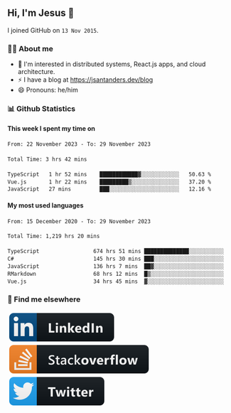 ## Hi, I'm Jesus 👋

I joined GitHub on `13 Nov 2015`.

<!-- Talking about you -->

### 👨‍💻 About me

- 👦 I'm interested in distributed systems, React.js apps, and cloud architecture.
- ⚡️ I have a blog at <https://jsantanders.dev/blog>
- 😄 Pronouns: he/him

### 📊 Github Statistics

#### This week I spent my time on

<!--START_SECTION:weekly-->

```txt
From: 22 November 2023 - To: 29 November 2023

Total Time: 3 hrs 42 mins

TypeScript   1 hr 52 mins    ████████████▓░░░░░░░░░░░░   50.63 %
Vue.js       1 hr 22 mins    █████████▒░░░░░░░░░░░░░░░   37.20 %
JavaScript   27 mins         ███░░░░░░░░░░░░░░░░░░░░░░   12.16 %
```

<!--END_SECTION:weekly-->

#### My most used languages

<!--START_SECTION:alltime-->

```txt
From: 15 December 2020 - To: 29 November 2023

Total Time: 1,219 hrs 20 mins

TypeScript                 674 hrs 51 mins ██████████████░░░░░░░░░░░   55.35 %
C#                         145 hrs 30 mins ███░░░░░░░░░░░░░░░░░░░░░░   11.93 %
JavaScript                 136 hrs 7 mins  ██▓░░░░░░░░░░░░░░░░░░░░░░   11.16 %
RMarkdown                  68 hrs 12 mins  █▒░░░░░░░░░░░░░░░░░░░░░░░   05.59 %
Vue.js                     34 hrs 45 mins  ▓░░░░░░░░░░░░░░░░░░░░░░░░   02.85 %
```

<!--END_SECTION:alltime-->

### 📢 Find me elsewhere

<p>
  <a target="_blank" href="https://linkedin.com/in/jsantanders">
    <img src="https://github.com/jsantanders/jsantanders/blob/master/img/linkedin.svg" alt="LinkedIn" style="vertical-align:top; margin:4px">
  </a>
  
  <a target="_blank" href="https://stackoverflow.com/users/7318331/jesus-santander">
    <img src="https://github.com/jsantanders/jsantanders/blob/master/img/stackoverflow.svg" alt="StackOverflow" style="vertical-align:top; margin:4px">
  </a>
  
  <a target="_blank" href="http://twitter.com/jsantanders">
    <img src="https://github.com/jsantanders/jsantanders/blob/master/img/twitter.svg" alt="Twitter" style="vertical-align:top; margin:4px">
  </a>
</p>
